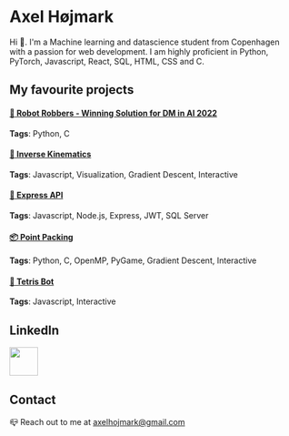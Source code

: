 # Axel Højmark

Hi 👋. I'm a Machine learning and datascience student from Copenhagen with a passion for web development. I am highly proficient in Python, PyTorch, Javascript, React, SQL, HTML, CSS and C. 

## My favourite projects

#### [🤖 Robot Robbers - Winning Solution for DM in AI 2022](https://github.com/hojmax/Robot-Robbers-DM-AI-2022)

**Tags**: Python, C

#### [🦾 Inverse Kinematics](https://github.com/hojmax/kinematic_vis)

**Tags**: Javascript, Visualization, Gradient Descent, Interactive

#### [🔐 Express API](https://github.com/hojmax/ExpressAPI)

**Tags**: Javascript, Node.js, Express, JWT, SQL Server

#### [📦 Point Packing](https://github.com/hojmax/Point-Packing)

**Tags**: Python, C, OpenMP, PyGame, Gradient Descent, Interactive

#### [🧩 Tetris Bot](https://github.com/hojmax/Tetris-Bot)

**Tags**: Javascript, Interactive

## LinkedIn
[<img width="50px" src="https://upload.wikimedia.org/wikipedia/commons/thumb/c/ca/LinkedIn_logo_initials.png/640px-LinkedIn_logo_initials.png">](https://www.linkedin.com/in/axelhojmark/)

## Contact
📪 Reach out to me at axelhojmark@gmail.com
